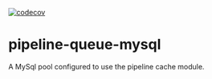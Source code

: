 [![codecov](https://codecov.io/gh/scull7/pipeline-queue-mysql/branch/master/graph/badge.svg)](https://codecov.io/gh/scull7/pipeline-queue-mysql)


# pipeline-queue-mysql
A MySql pool configured to use the pipeline cache module.

